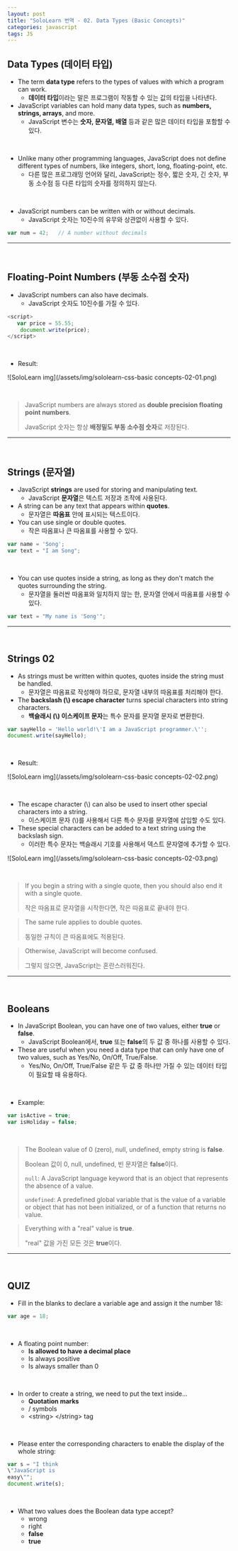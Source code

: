 ```yaml
---
layout: post
title: "SoloLearn 번역 - 02. Data Types (Basic Concepts)"
categories: javascript
tags: JS
---
```


## Data Types (데이터 타입)

- The term **data type** refers to the types of values with which a program can work.
  - **데이터 타입**이라는 말은 프로그램이 작동할 수 있는 값의 타입을 나타낸다.
- JavaScript variables can hold many data types, such as **numbers, strings, arrays**, and more.
  - JavaScript 변수는 **숫자, 문자열, 배열** 등과 같은 많은 데이터 타입을 포함할 수 있다.

<br>

- Unlike many other programming languages, JavaScript does not define different types of numbers, like integers, short, long, floating-point, etc.
  - 다른 많은 프로그래밍 언어와 달리, JavaScript는 정수, 짧은 숫자, 긴 숫자, 부동 소수점 등 다른 타입의 숫자를 정의하지 않는다.

<br>

- JavaScript numbers can be written with or without decimals.
  - JavaScript 숫자는 10진수의 유무와 상관없이 사용할 수 있다.

```js
var num = 42;	// A number without decimals
```

------

<br>

## Floating-Point Numbers (부동 소수점 숫자)

- JavaScript numbers can also have decimals.
  - JavaScript 숫자도 10진수를 가질 수 있다.

```js
<script>
   var price = 55.55;
	document.write(price);
</script>
```

<br>

- Result:

![SoloLearn img](/assets/img/sololearn-css-basic concepts-02-01.png)

<br>

> JavaScript numbers are always stored as **double precision floating point numbers**.
>
> JavaScript 숫자는 항상 **배정밀도 부동 소수점 숫자**로 저장된다.

------

<br>

## Strings (문자열)

- JavaScript **strings** are used for storing and manipulating text.
  - JavaScript **문자열**은 텍스트 저장과 조작에 사용된다.
- A string can be any text that appears within **quotes**.
  - 문자열은 **따옴표** 안에 표시되는 텍스트이다.
- You can use single or double quotes.
  - 작은 따옴표나 큰 따옴표를 사용할 수 있다.

```js
var name = 'Song';
var text = "I am Song";
```

<br>

- You can use quotes inside a string, as long as they don't match the quotes surrounding the string.
  - 문자열을 둘러싼 따옴표와 일치하지 않는 한, 문자열 안에서 따옴표를 사용할 수 있다.

```js
var text = "My name is 'Song'";
```

------

<br>

## Strings 02

- As strings must be written within quotes, quotes inside the string must be handled.
  - 문자열은 따옴표로 작성해야 하므로, 문자열 내부의 따옴표를 처리해야 한다.
- The **backslash (\\) escape character** turns special characters into string characters.
  - **백슬래시 (\\) 이스케이프 문자**는 특수 문자를 문자열 문자로 변환한다.

```js
var sayHello = 'Hello world!\'I am a JavaScript programmer.\'';
document.write(sayHello);
```

<br>

- Result:

![SoloLearn img](/assets/img/sololearn-css-basic concepts-02-02.png)

<br>

- The escape character (\\) can also be used to insert other special characters into a string.
  - 이스케이프 문자 (\\)를 사용해서 다른 특수 문자를 문자열에 삽입할 수도 있다.
- These special characters can be added to a text string using the backslash sign.
  - 이러한 특수 문자는 백슬래시 기호를 사용해서 덱스트 문자열에 추가할 수 있다.

![SoloLearn img](/assets/img/sololearn-css-basic concepts-02-03.png)

<br>

> If you begin a string with a single quote, then you should also end it with a single quote.
>
> 작은 따옴표로 문자열을 시작한다면, 작은 따옴표로 끝내야 한다.

> The same rule applies to double quotes.
>
> 동일한 규칙이 큰 따옴표에도 적용된다.

> Otherwise, JavaScript will become confused.
>
> 그렇지 않으면, JavaScript는 혼란스러워진다.

------

<br>

## Booleans

- In JavaScript Boolean, you can have one of two values, either **true** or **false**.
  - JavaScript Boolean에서, **true** 또는 **false**의 두 값 중 하나를 사용할 수 있다.
- These are useful when you need a data type that can only have one of two values, such as Yes/No, On/Off, True/False.
  - Yes/No, On/Off, True/False 같은 두 값 중 하나만 가질 수 있는 데이터 타입이 필요할 때 유용하다.

<br>

- Example:

```js
var isActive = true;
var isHoliday = false;
```

<br>

> The Boolean value of 0 (zero), null, undefined, empty string is **false**.
>
> Boolean 값이 0, null, undefined, 빈 문자열은 **false**이다.
>
> `null`: A JavaScript language keyword that is an object that represents the absence of a value.
>
> `undefined`: A predefined global variable that is the value of a variable or object that has not been initialized, or of a function that returns no value.

> Everything with a "real" value is **true**.
>
> "real" 값을 가진 모든 것은 **true**이다.

------

<br>

## QUIZ

- Fill in the blanks to declare a variable age and assign it the number 18:

```js
var age = 18;
```

<br>

- A floating point number:
  - **Is allowed to have a decimal place**
  - Is always positive
  - Is always smaller than 0

<br>

- In order to create a string, we need to put the text inside...
  - **Quotation marks**
  - / symbols
  - \<string> \</string> tag

<br>

- Please enter the corresponding characters to enable the display of the whole string:

```js
var s = "I think
\"JavaScript is
easy\"";
document.write(s);
```

<br>

- What two values does the Boolean data type accept?
  - wrong
  - right
  - **false**
  - **true**

<br>